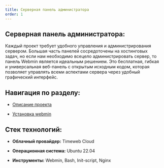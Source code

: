 ```yaml
---
title: Серверная панель администратора
order: 1
---
```


## **Серверная панель администратора:**

Каждый проект требует удобного управления и администрирования сервером. Большая часть панелей сосредоточены на хостинговых задач, но если нам необходимо всецело администрировать сервер, то панель Webmin является идеальным решением. Это бесплатная, гибкая и универсальная веб-панель с открытым исходным кодом, которая позволяет управлять всеми аспектами сервера через удобный графический интерфейс.

## **Навигация по разделу:**

-  [Описание проекта](./about.md)

-  [Установка webmin](./install/_index.md)

## **Стек технологий:**

-  **Облачный провайдер:** Timeweb Cloud

-  **Операционная система:** Ubuntu 22.04

-  **Инструменты:** Webmin, Bash, Init-script, Nginx
